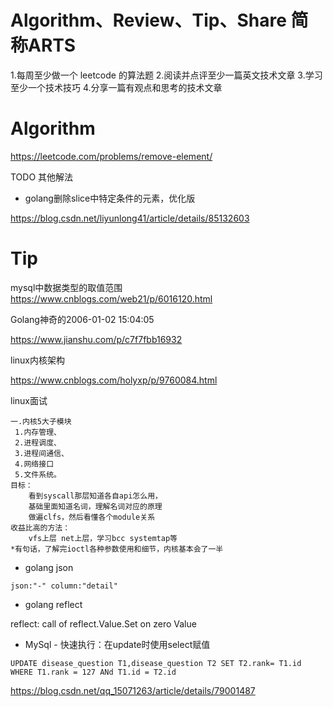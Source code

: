 
# Algorithm、Review、Tip、Share 简称ARTS
1.每周至少做一个 leetcode 的算法题 2.阅读并点评至少一篇英文技术文章 3.学习至少一个技术技巧 4.分享一篇有观点和思考的技术文章

# Algorithm

https://leetcode.com/problems/remove-element/

TODO  其他解法

* golang删除slice中特定条件的元素，优化版

https://blog.csdn.net/liyunlong41/article/details/85132603

# Tip
mysql中数据类型的取值范围
https://www.cnblogs.com/web21/p/6016120.html


Golang神奇的2006-01-02 15:04:05

https://www.jianshu.com/p/c7f7fbb16932


linux内核架构

https://www.cnblogs.com/holyxp/p/9760084.html

linux面试

```
一.内核5大子模块 
 1.内存管理、
 2.进程调度、
 3.进程间通信、
 4.网络接口
 5.文件系统。
目标：
    看到syscall那层知道各自api怎么用，
    基础里面知道名词，理解名词对应的原理
    做遍clfs，然后看懂各个module关系
收益比高的方法：
    vfs上层 net上层，学习bcc systemtap等
*有句话，了解完ioctl各种参数使用和细节，内核基本会了一半
```


* golang json

`json:"-" column:"detail"`

* golang reflect

 reflect: call of reflect.Value.Set on zero Value
 
 
 * MySql - 快速执行：在update时使用select赋值
 
```
UPDATE disease_question T1,disease_question T2 SET T2.rank= T1.id  WHERE T1.rank = 127 ANd T1.id = T2.id
```
 https://blog.csdn.net/qq_15071263/article/details/79001487

